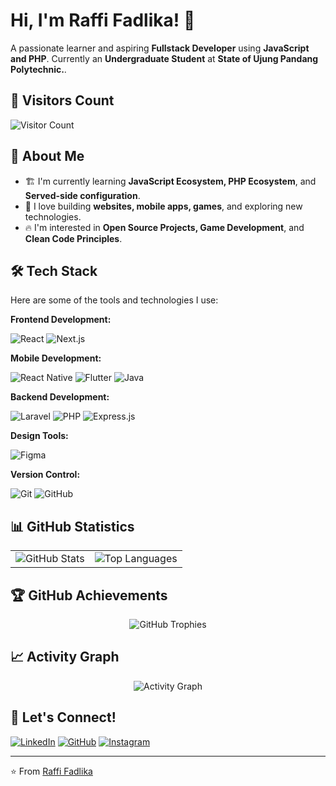# Hi, I'm Raffi Fadlika! 👋

A passionate learner and aspiring **Fullstack Developer** using **JavaScript and PHP**.
Currently an **Undergraduate Student** at **State of Ujung Pandang Polytechnic.**.


## 👀 Visitors Count

![Visitor Count](https://visitor-badge.laobi.icu/badge?page_id=mrfadlika)

## 🚀 About Me

- 🏗️ I'm currently learning **JavaScript Ecosystem, PHP Ecosystem**, and **Served-side configuration**.
- 📱 I love building **websites, mobile apps, games**, and exploring new technologies.
- 🔥 I'm interested in **Open Source Projects, Game Development**, and **Clean Code Principles**.

## 🛠️ Tech Stack

Here are some of the tools and technologies I use:

**Frontend Development:**

![React](https://img.shields.io/badge/React-20232A?style=for-the-badge&logo=react&logoColor=61DAFB)
![Next.js](https://img.shields.io/badge/Next.js-000000?style=for-the-badge&logo=next.js&logoColor=white)

**Mobile Development:**

![React Native](https://img.shields.io/badge/React_Native-20232A?style=for-the-badge&logo=react&logoColor=61DAFB)
![Flutter](https://img.shields.io/badge/Flutter-02569B?style=for-the-badge&logo=flutter&logoColor=white)
![Java](https://img.shields.io/badge/Java-ED8B00?style=for-the-badge&logo=openjdk&logoColor=white)

**Backend Development:**

![Laravel](https://img.shields.io/badge/Laravel-FF2D20?style=for-the-badge&logo=laravel&logoColor=white)
![PHP](https://img.shields.io/badge/PHP-777BB4?style=for-the-badge&logo=php&logoColor=white)
![Express.js](https://img.shields.io/badge/Express.js-000000?style=for-the-badge&logo=express&logoColor=white)

**Design Tools:**

![Figma](https://img.shields.io/badge/Figma-F24E1E?style=for-the-badge&logo=figma&logoColor=white)

**Version Control:**

![Git](https://img.shields.io/badge/Git-F05032?style=for-the-badge&logo=git&logoColor=white)
![GitHub](https://img.shields.io/badge/GitHub-100000?style=for-the-badge&logo=github&logoColor=white)

## 📊 GitHub Statistics

<div align="center">
  <table>
    <tr>
      <td>
        <img src="https://github-readme-stats.vercel.app/api?username=mrfadlika&show_icons=true&theme=dark&hide_border=true" alt="GitHub Stats" />
      </td>
      <td>
        <img src="https://github-readme-stats.vercel.app/api/top-langs/?username=mrfadlika&layout=compact&theme=dark&hide_border=true" alt="Top Languages" />
      </td>
    </tr>
  </table>
</div>

## 🏆 GitHub Achievements

<div align="center">
  <img src="https://github-profile-trophy.vercel.app/?username=mrfadlika&theme=darkhub&no-frame=true&margin-w=4" alt="GitHub Trophies" />
</div>

## 📈 Activity Graph

<div align="center">
  <img src="https://github-readme-activity-graph.vercel.app/graph?username=mrfadlika&theme=react-dark&hide_border=true" alt="Activity Graph" />
</div>

## 💬 Let's Connect!

[![LinkedIn](https://img.shields.io/badge/LinkedIn-0077B5?style=for-the-badge&logo=linkedin&logoColor=white)](https://linkedin.com/in/raffi-fadlika)
[![GitHub](https://img.shields.io/badge/GitHub-100000?style=for-the-badge&logo=github&logoColor=white)](https://github.com/mrfadlika)
[![Instagram](https://img.shields.io/badge/Instagram-E4405F?style=for-the-badge&logo=instagram&logoColor=white)](https://instagram.com/mr.fadlika)

---

⭐️ From [Raffi Fadlika](https://github.com/mrfadlika)
